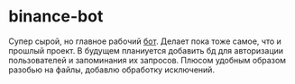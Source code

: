 # binance-bot

Супер сырой, но главное рабочий [бот](https://t.me/budddma_binance_bot). Делает пока тоже самое, что и прошлый проект. В будущем планиуется добавить бд для авторизации пользователей и запоминания их запросов. Плюсом удобным образом разобью на файлы, добавлю обработку исключений.
